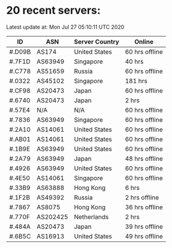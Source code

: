 # 20 recent servers:

Latest update at: Mon Jul 27 05:10:11 UTC 2020

| ID | ASN | Server Country | Online |
| -- | --- | -------------- | ------ |
| #.D09B | AS174 | United States | 60 hrs offline |
| #.7F1D | AS63949 | Singapore | 40 hrs |
| #.C778 | AS51659 | Russia | 60 hrs offline |
| #.0322 | AS45102 | Singapore | 181 hrs |
| #.CF98 | AS20473 | Japan | 60 hrs offline |
| #.6740 | AS20473 | Japan | 2 hrs |
| #.57E4 | N/A | N/A | 60 hrs offline |
| #.7836 | AS63949 | Singapore | 60 hrs offline |
| #.2A10 | AS14061 | United States | 60 hrs offline |
| #.AB01 | AS14061 | United States | 60 hrs offline |
| #.1B9E | AS63949 | United States | 60 hrs offline |
| #.2A79 | AS63949 | Japan | 48 hrs offline |
| #.4926 | AS63949 | United States | 60 hrs offline |
| #.4E50 | AS14061 | Singapore | 60 hrs offline |
| #.33B9 | AS63888 | Hong Kong | 6 hrs |
| #.1F2B | AS49392 | Russia | 2 hrs offline |
| #.7867 | AS8075 | Hong Kong | 36 hrs offline |
| #.770F | AS202425 | Netherlands | 2 hrs |
| #.484A | AS20473 | Japan | 39 hrs offline |
| #.6B5C | AS16913 | United States | 49 hrs offline |

